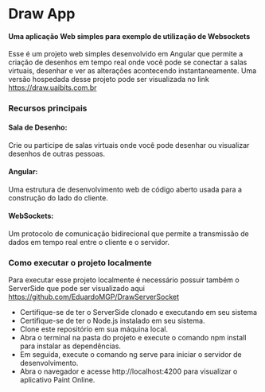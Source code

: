 
# Draw App
#### Uma aplicação Web simples para exemplo de utilização de Websockets 

Esse é um projeto web simples desenvolvido em Angular que permite a criação de desenhos em tempo real onde você pode se conectar a salas virtuais, desenhar e ver as alterações acontecendo instantaneamente.
Uma versão hospedada desse projeto pode ser visualizada no link
https://draw.uaibits.com.br 

### Recursos principais
#### Sala de Desenho: 
Crie ou participe de salas virtuais onde você pode desenhar ou visualizar desenhos de outras pessoas.

#### Angular: 
Uma estrutura de desenvolvimento web de código aberto usada para a construção do lado do cliente.

#### WebSockets: 
Um protocolo de comunicação bidirecional que permite a transmissão de dados em tempo real entre o cliente e o servidor.

### Como executar o projeto localmente
Para executar esse projeto localmente é necessário possuir também o ServerSide que pode ser visualizado aqui 
https://github.com/EduardoMGP/DrawServerSocket

- Certifique-se de ter o ServerSide clonado e executando em seu sistema
- Certifique-se de ter o Node.js instalado em seu sistema.
- Clone este repositório em sua máquina local.
- Abra o terminal na pasta do projeto e execute o comando npm install para instalar as dependências.
- Em seguida, execute o comando ng serve para iniciar o servidor de desenvolvimento.
- Abra o navegador e acesse http://localhost:4200 para visualizar o aplicativo Paint Online.

